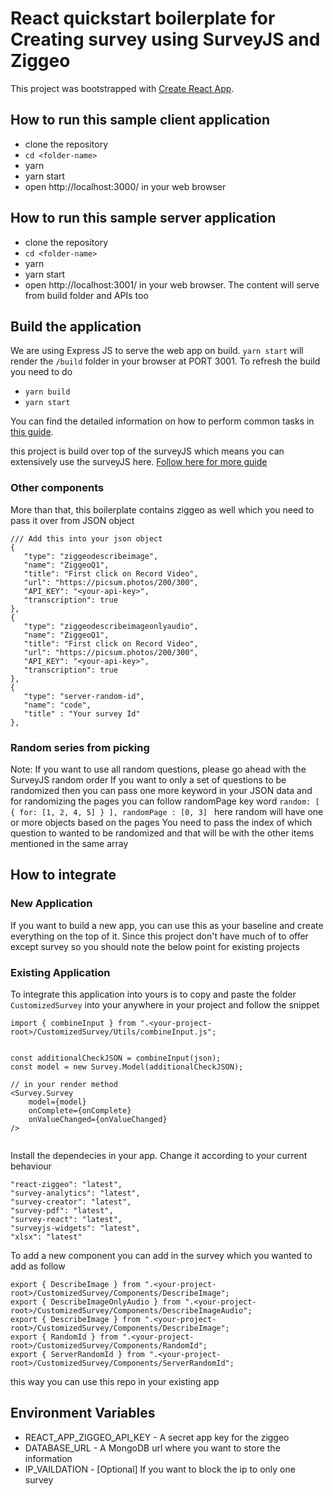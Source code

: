 # React quickstart boilerplate for Creating survey using SurveyJS and Ziggeo

This project was bootstrapped with [Create React App](https://github.com/facebookincubator/create-react-app).

## How to run this sample client application
 - clone the repository
 - ``cd <folder-name>``
 - yarn 
 - yarn start
 - open http://localhost:3000/ in your web browser
## How to run this sample server application
 - clone the repository
 - ``cd <folder-name>``
 - yarn 
 - yarn start
 - open http://localhost:3001/ in your web browser. The content will serve from build folder and APIs too

 ## Build the application
 We are using Express JS to serve the web app on build. `yarn start` will render the `/build` folder in your browser at PORT 3001. To refresh the build you need to do
 - `yarn build`
 - `yarn start` 


You can find the detailed information on how to perform common tasks in [this guide](https://github.com/facebookincubator/create-react-app/blob/master/packages/react-scripts/template/README.md).

this project is build over top of the surveyJS which means you can extensively use the surveyJS here. [Follow here for more guide](https://surveyjs.io/Documentation/Library)
### Other components
More than that, this boilerplate contains ziggeo as well which you need to pass it over from JSON object
```
/// Add this into your json object
{
   "type": "ziggeodescribeimage",
   "name": "ZiggeoQ1",
   "title": "First click on Record Video",
   "url": "https://picsum.photos/200/300",
   "API_KEY": "<your-api-key>",
   "transcription": true
},
{
   "type": "ziggeodescribeimageonlyaudio",
   "name": "ZiggeoQ1",
   "title": "First click on Record Video",
   "url": "https://picsum.photos/200/300",
   "API_KEY": "<your-api-key>",
   "transcription": true
},
{
   "type": "server-random-id",
   "name": "code",
   "title" : "Your survey Id"
},
```

### Random series from picking
Note: If you want to use all random questions, please go ahead with the SurveyJS random order
If you want to only a set of questions to be randomized then you can pass one more keyword in your JSON data and for randomizing the pages you can follow randomPage key word
`random: [
    { for: [1, 2, 4, 5] }
  ],
randomPage : [0, 3]
`
here random will have one or more objects based on the pages
You need to pass the index of which question to wanted to be randomized and that will be with the other items mentioned in the same array

## How to integrate 
### New Application
If you want to build a new app, you can use this as your baseline and create everything on the top of it. Since this project don't have much of to offer except survey so you should note the below point for existing projects

### Existing Application
To integrate this application into yours is to copy and paste the folder `CustomizedSurvey` into your anywhere in your project and follow the snippet

```
import { combineInput } from ".<your-project-root>/CustomizedSurvey/Utils/combineInput.js";


const additionalCheckJSON = combineInput(json);
const model = new Survey.Model(additionalCheckJSON);

// in your render method
<Survey.Survey
    model={model}
    onComplete={onComplete}
    onValueChanged={onValueChanged}
/>
  
```
Install the dependecies in your app. Change it according to your current behaviour
```
"react-ziggeo": "latest",
"survey-analytics": "latest",
"survey-creator": "latest",
"survey-pdf": "latest",
"survey-react": "latest",
"surveyjs-widgets": "latest",
"xlsx": "latest"
```

To add a new component you can add in the survey which you wanted to add as follow
```
export { DescribeImage } from ".<your-project-root>/CustomizedSurvey/Components/DescribeImage";
export { DescribeImageOnlyAudio } from ".<your-project-root>/CustomizedSurvey/Components/DescribeImageAudio";
export { DescribeImage } from ".<your-project-root>/CustomizedSurvey/Components/DescribeImage";
export { RandomId } from ".<your-project-root>/CustomizedSurvey/Components/RandomId";
export { ServerRandomId } from ".<your-project-root>/CustomizedSurvey/Components/ServerRandomId";
```

this way you can use this repo in your existing app


## Environment Variables
- REACT_APP_ZIGGEO_API_KEY - A secret app key for the ziggeo
- DATABASE_URL - A MongoDB url where you want to store the information
- IP_VAILDATION - [Optional] If you want to block the ip to only one survey
